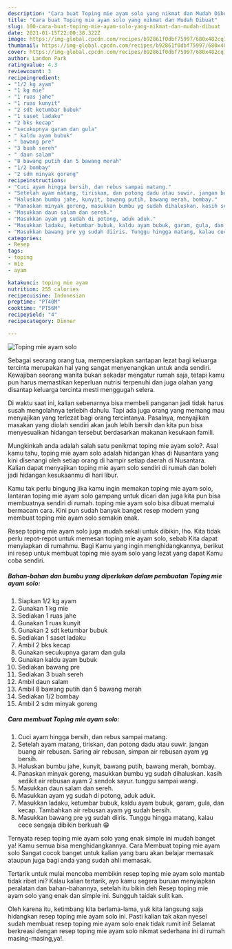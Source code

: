 ```yaml
---
description: "Cara buat Toping mie ayam solo yang nikmat dan Mudah Dibuat"
title: "Cara buat Toping mie ayam solo yang nikmat dan Mudah Dibuat"
slug: 100-cara-buat-toping-mie-ayam-solo-yang-nikmat-dan-mudah-dibuat
date: 2021-01-15T22:00:38.322Z
image: https://img-global.cpcdn.com/recipes/b92861f0dbf75997/680x482cq70/toping-mie-ayam-solo-foto-resep-utama.jpg
thumbnail: https://img-global.cpcdn.com/recipes/b92861f0dbf75997/680x482cq70/toping-mie-ayam-solo-foto-resep-utama.jpg
cover: https://img-global.cpcdn.com/recipes/b92861f0dbf75997/680x482cq70/toping-mie-ayam-solo-foto-resep-utama.jpg
author: Landon Park
ratingvalue: 4.3
reviewcount: 3
recipeingredient:
- "1/2 kg ayam"
- "1 kg mie"
- "1 ruas jahe"
- "1 ruas kunyit"
- "2 sdt ketumbar bubuk"
- "1 saset ladaku"
- "2 bks kecap"
- "secukupnya garam dan gula"
- " kaldu ayam bubuk"
- " bawang pre"
- "3 buah sereh"
- " daun salam"
- "8 bawang putih dan 5 bawang merah"
- "1/2 bombay"
- "2 sdm minyak goreng"
recipeinstructions:
- "Cuci ayam hingga bersih, dan rebus sampai matang."
- "Setelah ayam matang, tiriskan, dan potong dadu atau suwir. jangan buang air rebusan. Saring air rebusan, simpan air rebusan ayam yg bersih."
- "Haluskan bumbu jahe, kunyit, bawang putih, bawang merah, bombay."
- "Panaskan minyak goreng, masukkan bumbu yg sudah dihaluskan. kasih sedikit air rebusan ayam 2 sendok sayur. tunggu sampai wangi."
- "Masukkan daun salam dan sereh."
- "Masukkan ayam yg sudah di potong, aduk aduk."
- "Masukkan ladaku, ketumbar bubuk, kaldu ayam bubuk, garam, gula, dan kecap. Tambahkan air rebusan ayam yg sudah bersih."
- "Masukkan bawang pre yg sudah diiris. Tunggu hingga matang, kalau cece sengaja dibikin berkuah 😁"
categories:
- Resep
tags:
- toping
- mie
- ayam

katakunci: toping mie ayam 
nutrition: 255 calories
recipecuisine: Indonesian
preptime: "PT40M"
cooktime: "PT56M"
recipeyield: "4"
recipecategory: Dinner

---
```



![Toping mie ayam solo](https://img-global.cpcdn.com/recipes/b92861f0dbf75997/680x482cq70/toping-mie-ayam-solo-foto-resep-utama.jpg)

Sebagai seorang orang tua, mempersiapkan santapan lezat bagi keluarga tercinta merupakan hal yang sangat menyenangkan untuk anda sendiri. Kewajiban seorang  wanita bukan sekadar mengatur rumah saja, tetapi kamu pun harus memastikan keperluan nutrisi terpenuhi dan juga olahan yang disantap keluarga tercinta mesti menggugah selera.

Di waktu  saat ini, kalian sebenarnya bisa membeli panganan jadi tidak harus susah mengolahnya terlebih dahulu. Tapi ada juga orang yang memang mau menyajikan yang terlezat bagi orang tercintanya. Pasalnya, menyajikan masakan yang diolah sendiri akan jauh lebih bersih dan kita pun bisa menyesuaikan hidangan tersebut berdasarkan makanan kesukaan famili. 



Mungkinkah anda adalah salah satu penikmat toping mie ayam solo?. Asal kamu tahu, toping mie ayam solo adalah hidangan khas di Nusantara yang kini disenangi oleh setiap orang di hampir setiap daerah di Nusantara. Kalian dapat menyajikan toping mie ayam solo sendiri di rumah dan boleh jadi hidangan kesukaanmu di hari libur.

Kamu tak perlu bingung jika kamu ingin memakan toping mie ayam solo, lantaran toping mie ayam solo gampang untuk dicari dan juga kita pun bisa membuatnya sendiri di rumah. toping mie ayam solo bisa dibuat memalui bermacam cara. Kini pun sudah banyak banget resep modern yang membuat toping mie ayam solo semakin enak.

Resep toping mie ayam solo juga mudah sekali untuk dibikin, lho. Kita tidak perlu repot-repot untuk memesan toping mie ayam solo, sebab Kita dapat menyiapkan di rumahmu. Bagi Kamu yang ingin menghidangkannya, berikut ini resep untuk membuat toping mie ayam solo yang lezat yang dapat Kamu coba sendiri.

<!--inarticleads1-->

##### Bahan-bahan dan bumbu yang diperlukan dalam pembuatan Toping mie ayam solo:

1. Siapkan 1/2 kg ayam
1. Gunakan 1 kg mie
1. Sediakan 1 ruas jahe
1. Gunakan 1 ruas kunyit
1. Gunakan 2 sdt ketumbar bubuk
1. Sediakan 1 saset ladaku
1. Ambil 2 bks kecap
1. Gunakan secukupnya garam dan gula
1. Gunakan  kaldu ayam bubuk
1. Sediakan  bawang pre
1. Sediakan 3 buah sereh
1. Ambil  daun salam
1. Ambil 8 bawang putih dan 5 bawang merah
1. Sediakan 1/2 bombay
1. Ambil 2 sdm minyak goreng




<!--inarticleads2-->

##### Cara membuat Toping mie ayam solo:

1. Cuci ayam hingga bersih, dan rebus sampai matang.
1. Setelah ayam matang, tiriskan, dan potong dadu atau suwir. jangan buang air rebusan. Saring air rebusan, simpan air rebusan ayam yg bersih.
1. Haluskan bumbu jahe, kunyit, bawang putih, bawang merah, bombay.
1. Panaskan minyak goreng, masukkan bumbu yg sudah dihaluskan. kasih sedikit air rebusan ayam 2 sendok sayur. tunggu sampai wangi.
1. Masukkan daun salam dan sereh.
1. Masukkan ayam yg sudah di potong, aduk aduk.
1. Masukkan ladaku, ketumbar bubuk, kaldu ayam bubuk, garam, gula, dan kecap. Tambahkan air rebusan ayam yg sudah bersih.
1. Masukkan bawang pre yg sudah diiris. Tunggu hingga matang, kalau cece sengaja dibikin berkuah 😁




Ternyata resep toping mie ayam solo yang enak simple ini mudah banget ya! Kamu semua bisa menghidangkannya. Cara Membuat toping mie ayam solo Sangat cocok banget untuk kalian yang baru akan belajar memasak ataupun juga bagi anda yang sudah ahli memasak.

Tertarik untuk mulai mencoba membikin resep toping mie ayam solo mantab tidak ribet ini? Kalau kalian tertarik, ayo kamu segera buruan menyiapkan peralatan dan bahan-bahannya, setelah itu bikin deh Resep toping mie ayam solo yang enak dan simple ini. Sungguh taidak sulit kan. 

Oleh karena itu, ketimbang kita berlama-lama, yuk kita langsung saja hidangkan resep toping mie ayam solo ini. Pasti kalian tak akan nyesel sudah membuat resep toping mie ayam solo enak tidak rumit ini! Selamat berkreasi dengan resep toping mie ayam solo nikmat sederhana ini di rumah masing-masing,ya!.

